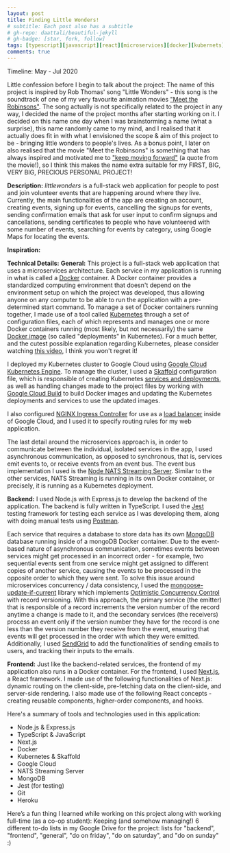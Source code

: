 ```yaml
---
layout: post
title: Finding Little Wonders!
# subtitle: Each post also has a subtitle
# gh-repo: daattali/beautiful-jekyll
# gh-badge: [star, fork, follow]
tags: [typescript][javascript][react][microservices][docker][kubernets][googlecloud]
comments: true
---
```


Timeline: May - Jul 2020

Little confession before I begin to talk about the project: The name of this project is inspired by Rob Thomas' song "Little Wonders" - this song is the soundtrack of one of my very favourite animation movies ["Meet the Robinsons"](https://en.wikipedia.org/wiki/Meet_the_Robinsons). The song actually is not specifically related to the project in any way, I decided the name of the project months after starting working on it. I decided on this name one day when I was brainstorming a name (what a surprise), this name randomly came to my mind, and I realised that it actually does fit in with what I envisioned the scope & aim of this project to be - bringing little wonders to people's lives. As a bonus point, I later on also realised that the movie "Meet the Robinsons" is something that has always inspired and motivated me to ["keep moving forward"](https://www.youtube.com/watch?v=LmW3H-EXYS0) (a quote from the movie!), so I think this makes the name extra suitable for my FIRST, BIG, VERY BIG, PRECIOUS PERSONAL PROJECT!

**Description:** _littlewonders_ is a full-stack web application for people to post and join volunteer events that are happening around where they live. Currently, the main functionalities of the app are creating an account, creating events, signing up for events, cancelling the signups for events, sending confirmation emails that ask for user input to confirm signups and cancellations, sending certificates to people who have volunteered with some number of events, searching for events by category, using Google Maps for locating the events.

**Inspiration:**

**Technical Details:**
**General:** This project is a full-stack web application that uses a microservices architecture.
Each service in my application is running in what is called a [Docker](https://www.docker.com/) container. A Docker container provides a standardized computing environment that doesn't depend on the environment setup on which the project was developed, thus allowing anyone on any computer to be able to run the application with a pre-determined start command. To manage a set of Docker containers running together, I made use of a tool called [Kubernetes](https://kubernetes.io/) through a set of configuration files, each of which represents and manages one or more Docker containers running (most likely, but not necessarily) the same [Docker image](https://phoenixnap.com/kb/docker-image-vs-container#:~:text=Images%20can%20exist%20without%20containers,of%20running%20a%20Docker%20container.) (so called "deployments" in Kubernetes). For a much better, and the cutest possible explanation regarding Kubernetes, please consider watching [this video](https://www.youtube.com/watch?v=4ht22ReBjno), I think you won't regret it!

I deployed my Kubernetes cluster to Google Cloud using [Google Cloud Kubernetes Engine](https://cloud.google.com/kubernetes-engine). To manage the cluster, I used a [Skaffold](https://cloud.google.com/blog/products/application-development/kubernetes-development-simplified-skaffold-is-now-ga) configuration file, which is responsible of creating Kubernetes [services and deployments](https://matthewpalmer.net/kubernetes-app-developer/articles/service-kubernetes-example-tutorial.html#:~:text=What's%20the%20difference%20between%20a,running%20in%20the%20Kubernetes%20cluster.), as well as handling changes made to the project files by working with [Google Cloud Build](https://cloud.google.com/cloud-build/docs) to build Docker images and updating the Kubernetes deployments and services to use the updated images.

I also configured [NGINX Ingress Controller](https://kubernetes.github.io/ingress-nginx/) for use as a [load balancer](https://www.nginx.com/resources/glossary/load-balancing/) inside of Google Cloud, and I used it to specify routing rules for my web application.

The last detail around the microservices approach is, in order to communicate between the individual, isolated services in the app, I used asynchronous communication, as opposed to synchronous, that is, services emit events to, or receive events from an event bus. The event bus implementation I used is the [Node NATS Streaming Server](https://docs.nats.io/nats-streaming-concepts/intro). Similar to the other services, NATS Streaming is running in its own Docker container, or precisely, it is running as a Kubernetes deployment.

**Backend:** I used Node.js with Express.js to develop the backend of the application. The backend is fully written in TypeScript. I used the [Jest](https://jestjs.io/) testing framework for testing each service as I was developing them, along with doing manual tests using [Postman](https://www.postman.com/).

Each service that requires a database to store data has its own [MongoDB](https://www.mongodb.com/) database running inside of a mongoDB Docker container.
Due to the event-based nature of asynchronous communication, sometimes events between services might get processed in an incorrect order - for example, two sequential events sent from one service might get assigned to different copies of another service, causing the events to be processed in the opposite order to which they were sent. To solve this issue around microservices concurrency / data consistency, I used the [mongoose-update-if-current](https://www.npmjs.com/package/mongoose-update-if-current) library which implements [Optimistic Concurrency Control](https://en.wikipedia.org/wiki/Optimistic_concurrency_control) with record versioning. With this approach, the primary service (the emitter) that is responsible of a record increments the version number of the record anytime a change is made to it, and the secondary services (the receivers) process an event only if the version number they have for the record is one less than the version number they receive from the event, ensuring that events will get processed in the order with which they were emitted.
Additionally, I used [SendGrid](https://sendgrid.com/) to add the functionalities of sending emails to users, and tracking their inputs to the emails.

**Frontend:** Just like the backend-related services, the frontend of my application also runs in a Docker container. For the frontend, I used [Next.js](https://nextjs.org/), a React framework. I made use of the following functionalities of Next.js: dynamic routing on the client-side, pre-fetching data on the client-side, and server-side rendering. I also made use of the following React concepts - creating reusable components, higher-order components, and hooks.

Here's a summary of tools and technologies used in this application:

- Node.js & Express.js
- TypeScript & JavaScript
- Next.js
- Docker
- Kubernetes & Skaffold
- Google Cloud
- NATS Streaming Server
- MongoDB
- Jest (for testing)
- Git
- Heroku

Here’s a fun thing I learned while working on this project along with working full-time (as a co-op student): Keeping (and somehow managing!) 6 different to-do lists in my Google Drive for the project: lists for "backend", "frontend", "general", "do on friday", "do on saturday", and "do on sunday" :)

